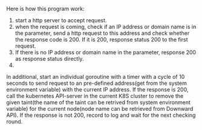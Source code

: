 Here is how this program work:
1. start a http server to accept request. 
2. when the request is coming, check if an IP address or domain name is in the parameter, send a http request to this address and check whether the response code is 200. If it is 200, response status 200 to the first request.
3. If there is no IP address or domain name in the parameter, response 200 as response status directly.
4. 
In additional, start an individual goroutine with a timer with a cycle of 10 seconds to send request to an pre-defined address(get from the system environment variable) with the current IP address. 
If the response is 200, call the kubernetes API-server in the current K8S cluster to remove the given taint(the name of the taint can be retrived from system environment variable) for the current node(node name can be retrieved from Downward API).
If the response is not 200, record to log and wait for the next checking round.
